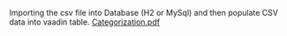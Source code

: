 Importing the csv file into Database (H2 or MySql) and then populate CSV data into vaadin table.
[Categorization.pdf](https://github.com/ibrahimm12/Account/files/3265238/Categorization.pdf)

